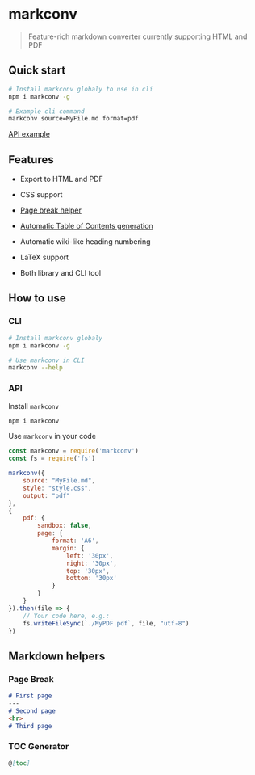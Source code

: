 # markconv

> Feature-rich markdown converter currently supporting HTML and PDF

## Quick start

```bash
# Install markconv globaly to use in cli
npm i markconv -g

# Example cli command
markconv source=MyFile.md format=pdf
```

[API example](#api)

## Features

- Export to HTML and PDF

- CSS support

- [Page break helper](#page-break)

- [Automatic Table of Contents generation](#toc-generator)

- Automatic wiki-like heading numbering

- LaTeX support

- Both library and CLI tool

## How to use

### CLI

```bash
# Install markconv globaly
npm i markconv -g

# Use markconv in CLI
markconv --help
```

### API

Install `markconv`

```bash
npm i markconv
```

Use `markconv` in your code

```javascript
const markconv = require('markconv')
const fs = require('fs')

markconv({
    source: "MyFile.md",
    style: "style.css",
    output: "pdf"
},
{
    pdf: {
        sandbox: false,
        page: {
            format: 'A6',
            margin: {
                left: '30px',
                right: '30px',
                top: '30px',
                bottom: '30px'
            }
        }
    }
}).then(file => {
    // Your code here, e.g.:
    fs.writeFileSync(`./MyPDF.pdf`, file, "utf-8")
})
```

## Markdown helpers

### Page Break

```md
# First page
---
# Second page
<hr>
# Third page
```

### TOC Generator

```md
@[toc]
```
